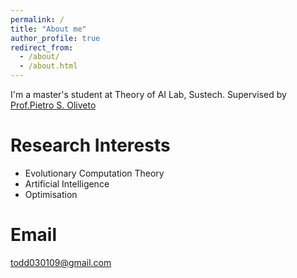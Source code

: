 ```yaml
---
permalink: /
title: "About me"
author_profile: true
redirect_from: 
  - /about/
  - /about.html
---
```


I'm a master's student at Theory of AI Lab, Sustech. Supervised by [Prof.Pietro S. Oliveto](https://www.sustech.edu.cn/en/faculties/pietrooliveto.html)

Research Interests
======
- Evolutionary Computation Theory
- Artificial Intelligence
- Optimisation

Email
======
todd030109@gmail.com

